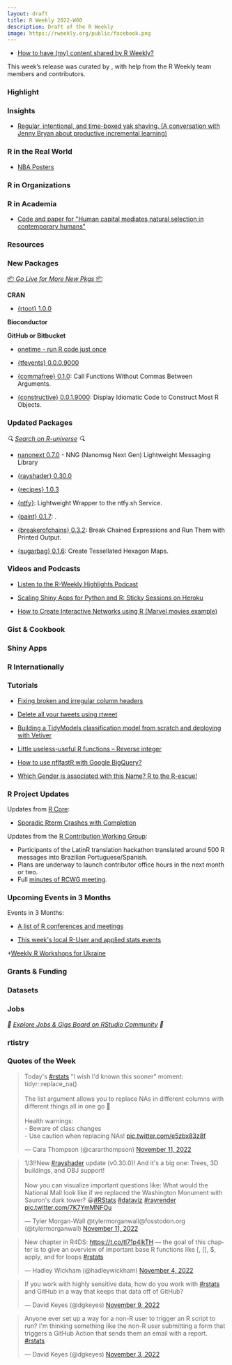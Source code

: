 ```yaml
---
layout: draft
title: R Weekly 2022-W00
description: Draft of the R Weekly
image: https://rweekly.org/public/facebook.png
---
```



+ [How to have (my) content shared by R Weekly?](https://github.com/rweekly/rweekly.org#how-to-have-my-content-shared-by-r-weekly)

This week’s release was curated by [](), with help from the R Weekly team members and contributors.



###  Highlight



### Insights

* [Regular, intentional, and time-boxed yak shaving. (A conversation with Jenny Bryan about productive incremental learning)](https://www.pipinghotdata.com/posts/2022-11-02-regular-intentional-and-time-boxed-yak-shaving/)

### R in the Real World

* [NBA Posters](https://www.abdoulblog.com/posts/2022-09-26_nba-players-squad/nba-players-squad)

###  R in Organizations



###  R in Academia

* [Code and paper for "Human capital mediates natural selection in contemporary humans"](https://github.com/hughjonesd/why-natural-selection)

###  Resources



###  New Packages

<p class="added-hostname"><a href="https://rweekly.org/live" target="_blank" class="externalLink">📦 <i>Go Live for More New Pkgs</i> 📦</a></p>


**CRAN**

+ [{rtoot} 1.0.0](http://blog.schochastics.net/post/rtoot-collecting-and-analyzing-mastodon-data/)

**Bioconductor**



**GitHub or Bitbucket**

* [onetime - run R code just once](https://github.com/hughjonesd/onetime)

* [{tfevents} 0.0.0.9000](https://github.com/mlverse/tfevents)

+ [{commafree} 0.1.0](https://github.com/t-kalinowski/commafree): Call Functions Without Commas Between Arguments.

+ [{constructive} 0.0.1.9000](https://github.com/cynkra/constructive): Display Idiomatic Code to Construct Most R Objects.

### Updated Packages

<i>🔍 [Search on R-universe](https://r-universe.dev/search/) 🔍</i>

* [nanonext 0.7.0](https://cran.r-project.org/package=nanonext) - NNG (Nanomsg Next Gen) Lightweight Messaging Library

* [{rayshader} 0.30.0](https://github.com/tylermorganwall/rayshader)

* [{recipes} 1.0.3](https://cran.r-project.org/package=recipes)

* [{ntfy}](https://github.com/jonocarroll/ntfy): Lightweight Wrapper to the ntfy.sh Service.

+ [{paint} 0.1.7](https://github.com/MilesMcBain/paint): .

* [{breakerofchains} 0.3.2](https://github.com/MilesMcBain/breakerofchains): Break Chained Expressions and Run Them with Printed Output.

* [{sugarbag} 0.1.6](https://github.com/srkobakian/sugarbag): Create Tessellated Hexagon Maps.

###  Videos and Podcasts

* [Listen to the R-Weekly Highlights Podcast](https://rweekly.fireside.fm/)

* [Scaling Shiny Apps for Python and R: Sticky Sessions on Heroku](https://www.youtube.com/watch?v=-bCtShSHsfA)

* [How to Create Interactive Networks using R (Marvel movies example)](https://youtu.be/hgUJ-UFv4YY)

### Gist & Cookbook



### Shiny Apps



### R Internationally



###  Tutorials

+ [Fixing broken and irregular column headers](https://luisdva.github.io/rstats/mash-colnames/)

* [Delete all your tweets using rtweet](https://juliasilge.com/blog/delete-tweets/)

+ [Building a TidyModels classification model from scratch and deploying with Vetiver](https://hutsons-hacks.info/building-a-tidymodels-classification-model-from-scratch-and-deploying-with-vetiver)

+ [Little useless-useful R functions – Reverse integer](https://tomaztsql.wordpress.com/2022/11/09/little-useless-useful-r-functions-reverse-integer/)

+ [How to use nflfastR with Google BigQuery?](https://rstats-tips.net/2022/11/06/how-to-use-nflfastr-with-google-bigquery/)

+ [Which Gender is associated with this Name? R to the R-escue!](https://blog.ephorie.de/which-gender-is-associated-with-this-name-r-to-the-r-escue)

<!--<div class="post-more-begin></div><div class="post-more-end"></div>-->

###  R Project Updates

Updates from [R Core](http://developer.r-project.org/blosxom.cgi/R-devel/NEWS):

+ [Sporadic Rterm Crashes with Completion](https://blog.r-project.org/2022/11/01/sporadic-rterm-crashes-with-completion/)

Updates from the [R Contribution Working Group](https://contributor.r-project.org/working-group):
 - Participants of the LatinR translation hackathon translated around 500 R messages into Brazilian Portuguese/Spanish.
 - Plans are underway to launch contributor office hours in the next month or two.
 - Full [minutes of RCWG meeting](https://github.com/r-devel/rcontribution/blob/main/team_minutes/2022-10-18.md). 


###  Upcoming Events in 3 Months

Events in 3 Months:


+ [A list of R conferences and meetings](https://jumpingrivers.github.io/meetingsR/events.html)

+ [This week's local R-User and applied stats events](https://community.rstudio.com/c/irl)

+[Weekly R Workshops for Ukraine](https://sites.google.com/view/dariia-mykhailyshyna/main/r-workshops-for-ukraine)

### Grants & Funding


### Datasets


### Jobs

<i>💼 [Explore Jobs & Gigs Board on RStudio Community](https://community.rstudio.com/c/jobs/) 💼</i>

###  rtistry


###  Quotes of the Week

<blockquote class="twitter-tweet"><p lang="en" dir="ltr">Today&#39;s <a href="https://twitter.com/hashtag/rstats?src=hash&amp;ref_src=twsrc%5Etfw">#rstats</a> &quot;I wish I&#39;d known this sooner&quot; moment:<br>tidyr::replace_na()<br><br>The list argument allows you to replace NAs in different columns with different things all in one go 🥳<br><br>Health warnings:<br>- Beware of class changes<br>- Use caution when replacing NAs! <a href="https://t.co/e5zbx83z8f">pic.twitter.com/e5zbx83z8f</a></p>&mdash; Cara Thompson (@cararthompson) <a href="https://twitter.com/cararthompson/status/1591112920363958273?ref_src=twsrc%5Etfw">November 11, 2022</a></blockquote> <script async src="https://platform.twitter.com/widgets.js" charset="utf-8"></script> 

<blockquote class="twitter-tweet"><p lang="en" dir="ltr">1/3‼️New <a href="https://twitter.com/hashtag/rayshader?src=hash&amp;ref_src=twsrc%5Etfw">#rayshader</a> update (v0.30.0)! And it&#39;s a big one: Trees, 3D buildings, and OBJ support!<br><br>Now you can visualize important questions like: What would the National Mall look like if we replaced the Washington Monument with Sauron&#39;s dark tower? 😀<a href="https://twitter.com/hashtag/RStats?src=hash&amp;ref_src=twsrc%5Etfw">#RStats</a> <a href="https://twitter.com/hashtag/dataviz?src=hash&amp;ref_src=twsrc%5Etfw">#dataviz</a> <a href="https://twitter.com/hashtag/rayrender?src=hash&amp;ref_src=twsrc%5Etfw">#rayrender</a> <a href="https://t.co/7K7YmMNFOu">pic.twitter.com/7K7YmMNFOu</a></p>&mdash; Tyler Morgan-Wall @tylermorganwall@fosstodon.org (@tylermorganwall) <a href="https://twitter.com/tylermorganwall/status/1591071556738113537?ref_src=twsrc%5Etfw">November 11, 2022</a></blockquote> <script async src="https://platform.twitter.com/widgets.js" charset="utf-8"></script> 

<blockquote class="twitter-tweet"><p lang="en" dir="ltr">New chapter in R4DS: <a href="https://t.co/tl71p4lkTH">https://t.co/tl71p4lkTH</a> — the goal of this chapter is to give an overview of important base R functions like [, [[, $, apply, and for loops <a href="https://twitter.com/hashtag/rstats?src=hash&amp;ref_src=twsrc%5Etfw">#rstats</a></p>&mdash; Hadley Wickham (@hadleywickham) <a href="https://twitter.com/hadleywickham/status/1588559719408406528?ref_src=twsrc%5Etfw">November 4, 2022</a></blockquote> <script async src="https://platform.twitter.com/widgets.js" charset="utf-8"></script> 

<blockquote class="twitter-tweet"><p lang="en" dir="ltr">If you work with highly sensitive data, how do you work with <a href="https://twitter.com/hashtag/rstats?src=hash&amp;ref_src=twsrc%5Etfw">#rstats</a> and GitHub in a way that keeps that data off of GitHub?</p>&mdash; David Keyes (@dgkeyes) <a href="https://twitter.com/dgkeyes/status/1590487256955228160?ref_src=twsrc%5Etfw">November 9, 2022</a></blockquote> <script async src="https://platform.twitter.com/widgets.js" charset="utf-8"></script> 

<blockquote class="twitter-tweet"><p lang="en" dir="ltr">Anyone ever set up a way for a non-R user to trigger an R script to run? I&#39;m thinking something like the non-R user submitting a form that triggers a GitHub Action that sends them an email with a report. <a href="https://twitter.com/hashtag/rstats?src=hash&amp;ref_src=twsrc%5Etfw">#rstats</a></p>&mdash; David Keyes (@dgkeyes) <a href="https://twitter.com/dgkeyes/status/1588319641272999936?ref_src=twsrc%5Etfw">November 3, 2022</a></blockquote> <script async src="https://platform.twitter.com/widgets.js" charset="utf-8"></script> 

